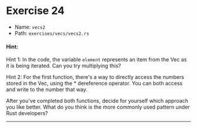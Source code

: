 # Exercise 24

- Name: ```vecs2```
- Path: ```exercises/vecs/vecs2.rs```
#### Hint: 

Hint 1: In the code, the variable `element` represents an item from the Vec as it is being iterated.
Can you try multiplying this?

Hint 2: For the first function, there's a way to directly access the numbers stored
in the Vec, using the * dereference operator. You can both access and write to the
number that way.

After you've completed both functions, decide for yourself which approach you like
better. What do you think is the more commonly used pattern under Rust developers?



---



